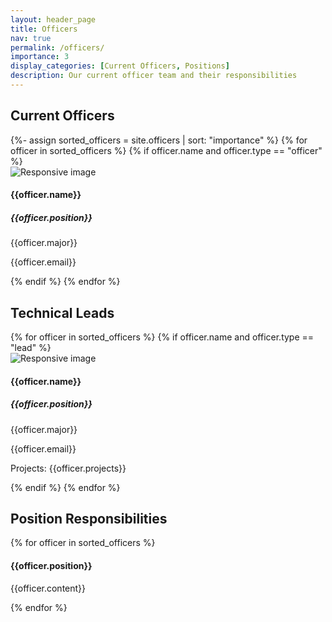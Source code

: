 ```yaml
---
layout: header_page
title: Officers
nav: true
permalink: /officers/
importance: 3
display_categories: [Current Officers, Positions]
description: Our current officer team and their responsibilities
---
```



<div class="officers-page">
    <h2 class="category">Current Officers</h2>
    {%- assign sorted_officers = site.officers | sort: "importance" %}
    {% for officer in sorted_officers %}
        {% if officer.name and officer.type == "officer" %}
            <div class="container card officer-post">
                <div class="row">
                    <div class="col-sm-3 my-auto">
                        <img src="{{officer.img}}" class="img-fluid officer-headshot shadow-lg " alt="Responsive image">
                    </div>
                    <div class="col-sm-9 my-auto">
                        <h4 class="officer-name">{{officer.name}}</h4>
                        <h5 class="officer-position">{{officer.position}}</h5>
                        <p class="officer-info">{{officer.major}}</p>
                        <p class="officer-info">{{officer.email}}</p>
                    </div>
                </div>
            </div>
        {% endif %}
    {% endfor %}
    <h2 class="category">Technical Leads</h2>
    <div>
        {% for officer in sorted_officers %}
            {% if officer.name and officer.type == "lead" %}
            <div class="container card officer-post">
                <div class="row">
                    <div class="col-sm-3 my-auto">
                        <img src="{{officer.img}}" class="img-fluid officer-headshot shadow-lg " alt="Responsive image">
                    </div>
                    <div class="col-sm-9 my-auto">
                        <h4 class="officer-name">{{officer.name}}</h4>
                        <h5 class="officer-position">{{officer.position}}</h5>
                        <p class="officer-info">{{officer.major}}</p>
                        <p class="officer-info">{{officer.email}}</p>
                        <p class="officer-info">Projects: {{officer.projects}}</p>
                    </div>
                </div>
            </div>
            {% endif %}
        {% endfor %}
    </div>
    <h2 class="category">Position Responsibilities</h2>
    <div>
        {% for officer in sorted_officers %}
            <div class="row">
                <div class="col">
                    <h4 class="officer-position">{{officer.position}}</h4>
                    <p class="officer-info">{{officer.content}}</p>
                </div>
            </div>
        {% endfor %}
    </div>
</div>